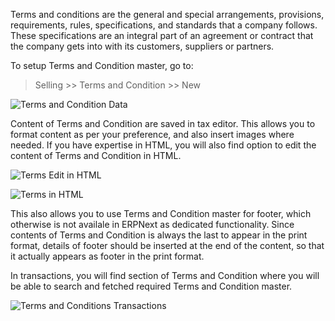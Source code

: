 Terms and conditions are the general and special arrangements, provisions, requirements, rules, specifications, and standards that a company follows. These specifications are an integral part of an agreement or contract that the company gets into with its customers, suppliers or partners.

To setup Terms and Condition master, go to:

> Selling >> Terms and Condition >> New

![Terms and Condition Data](assets/erpnext_org/images/erpnext/terms-and-condition-data.png)

Content of Terms and Condition are saved in tax editor. This allows you to format content as per your preference, and also insert images where needed. If you have expertise in HTML, you will also find option to edit the content of Terms and Condition in HTML.

![Terms Edit in HTML](assets/erpnext_org/images/erpnext/terms-edit-in-html.png)

![Terms in HTML](assets/erpnext_org/images/erpnext/terms-in-html.png)

This also allows you to use Terms and Condition master for footer, which otherwise is not availale in ERPNext as dedicated functionality. Since contents of Terms and Condition is always the last to appear in the print format, details of footer should be inserted at the end of the content, so that it actually appears as footer in the print format.

In transactions, you will find section of Terms and Condition where you will be able to search and fetched required Terms and Condition master.

![Terms and Conditions Transactions](assets/erpnext_org/images/erpnext/terms-and-condition-transactions.png)